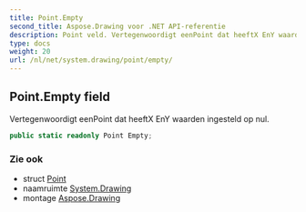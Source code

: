 ```yaml
---
title: Point.Empty
second_title: Aspose.Drawing voor .NET API-referentie
description: Point veld. Vertegenwoordigt eenPoint dat heeftX EnY waarden ingesteld op nul.
type: docs
weight: 20
url: /nl/net/system.drawing/point/empty/
---
```

## Point.Empty field

Vertegenwoordigt eenPoint dat heeftX EnY waarden ingesteld op nul.

```csharp
public static readonly Point Empty;
```

### Zie ook

* struct [Point](../)
* naamruimte [System.Drawing](../../point/)
* montage [Aspose.Drawing](../../../)


